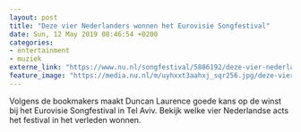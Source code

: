 ```yaml
---
layout: post
title: "Deze vier Nederlanders wonnen het Eurovisie Songfestival"
date: Sun, 12 May 2019 08:46:54 +0200
categories: 
- entertainment 
- muziek 
externe_link: "https://www.nu.nl/songfestival/5886192/deze-vier-nederlanders-wonnen-het-eurovisie-songfestival.html"
feature_image: "https://media.nu.nl/m/uyhxxt3aahxj_sqr256.jpg/deze-vier-nederlanders-wonnen-het-eurovisie-songfestival.jpg"
---
```


Volgens de bookmakers maakt Duncan Laurence goede kans op de winst bij het Eurovisie Songfestival in Tel Aviv. Bekijk welke vier Nederlandse acts het festival in het verleden wonnen.
